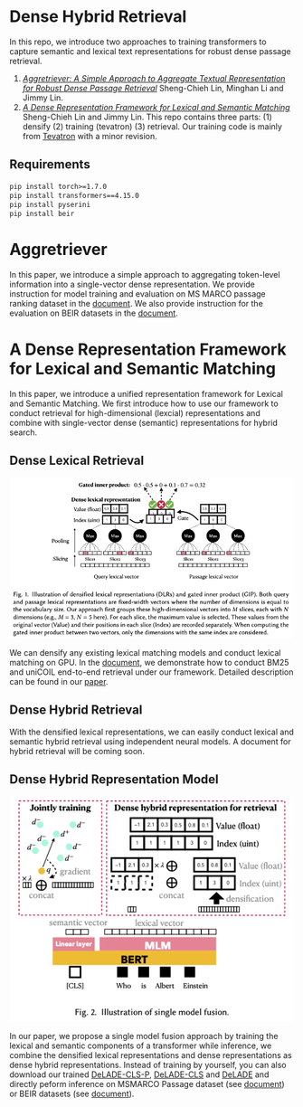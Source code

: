 # Dense Hybrid Retrieval
In this repo, we introduce two approaches to training transformers to capture semantic and lexical text representations for robust dense passage retrieval.
1. *[Aggretriever: A Simple Approach to Aggregate Textual Representation for Robust Dense Passage Retrieval](https://arxiv.org/abs/2206.09912)* Sheng-Chieh Lin, Minghan Li and Jimmy Lin. 
2. *[A Dense Representation Framework for Lexical and Semantic Matching](https://arxiv.org/abs/2206.09912)* Sheng-Chieh Lin and Jimmy Lin. 
This repo contains three parts: (1) densify (2) training (tevatron) (3) retrieval. 
Our training code is mainly from [Tevatron](https://github.com/texttron/tevatron) with a minor revision.

## Requirements
```
pip install torch>=1.7.0
pip install transformers==4.15.0
pip install pyserini
pip install beir
```
# Aggretriever
In this paper, we introduce a simple approach to aggregating token-level information into a single-vector dense representation. We provide instruction for model training and evaluation on MS MARCO passage ranking dataset in the [document](https://github.com/castorini/dhr/blob/main/docs/aggretriever/msmarco-passage-train-eval.md). We also provide instruction for the evaluation on BEIR datasets in the [document](https://github.com/castorini/dhr/blob/main/docs/aggretriever/beir-eval.md).

# A Dense Representation Framework for Lexical and Semantic Matching
In this paper, we introduce a unified representation framework for Lexical and Semantic Matching. We first introduce how to use our framework to conduct retrieval for high-dimensional (lexcial) representations and combine with single-vector dense (semantic) representations for hybrid search.
## Dense Lexical Retrieval

<img src="./fig/densification.png" width="500">

We can densify any existing lexical matching models and conduct lexical matching on GPU. In the [document](https://github.com/jacklin64/DHR/blob/main/docs/densify_exp.md), we demonstrate how to conduct BM25 and uniCOIL end-to-end retrieval under our framework. Detailed description can be found in our [paper](https://arxiv.org/pdf/2112.04666.pdf). 

## Dense Hybrid Retrieval
With the densified lexical representations, we can easily conduct lexical and semantic hybrid retrieval using independent neural models. A document for hybrid retrieval will be coming soon.

## Dense Hybrid Representation Model

<img src="./fig/single_model_fusion.png" width="500">

In our paper, we propose a single model fusion approach by training the lexical and semantic components of a transformer while inference, we combine the densified lexical representations and dense representations as dense hybrid representations. Instead of training by yourself, you can also download our trained [DeLADE-CLS-P](https://huggingface.co/jacklin/DeLADE-CLS-P), [DeLADE-CLS](https://huggingface.co/jacklin/DeLADE-CLS) and [DeLADE](https://huggingface.co/jacklin/DeLADE) and directly peform inference on MSMARCO Passage dataset (see [document](https://github.com/jacklin64/DHR/blob/main/docs/dhr/msmarco-passage-train-eval.md)) or BEIR datasets (see [document](https://github.com/jacklin64/DHR/blob/main/docs/dhr/beir-eval.md)).
